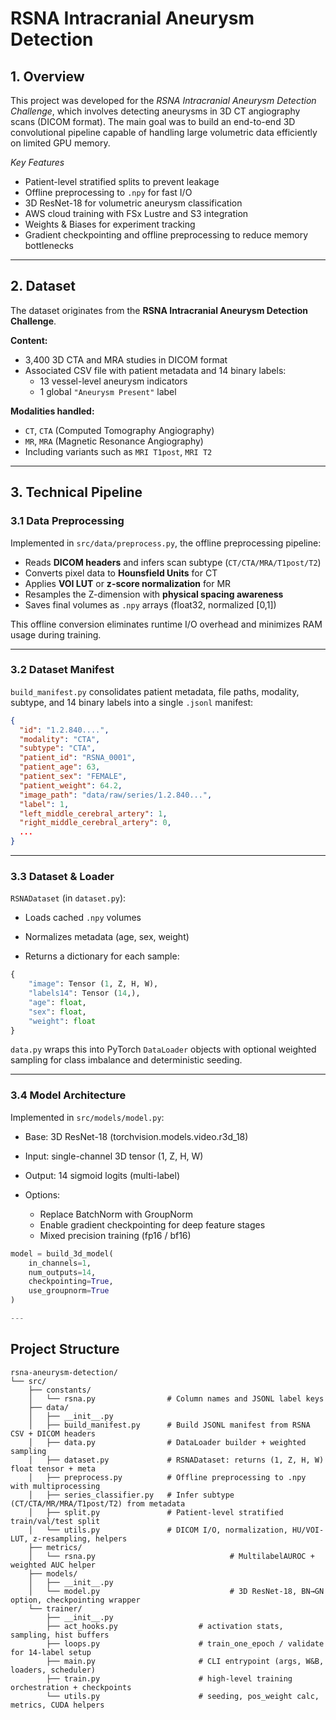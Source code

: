 # RSNA Intracranial Aneurysm Detection

## 1. Overview

This project was developed for the *RSNA Intracranial Aneurysm Detection Challenge*, which involves detecting aneurysms in 3D CT angiography scans (DICOM format).
The main goal was to build an end-to-end 3D convolutional pipeline capable of handling large volumetric data efficiently on limited GPU memory.

*Key Features*
* Patient-level stratified splits to prevent leakage
* Offline preprocessing to `.npy` for fast I/O
* 3D ResNet-18 for volumetric aneurysm classification
* AWS cloud training with FSx Lustre and S3 integration
* Weights & Biases for experiment tracking
* Gradient checkpointing and offline preprocessing to reduce memory bottlenecks

---

## 2. Dataset
The dataset originates from the **RSNA Intracranial Aneurysm Detection Challenge**.

**Content:**
- 3,400 3D CTA and MRA studies in DICOM format  
- Associated CSV file with patient metadata and 14 binary labels:  
  - 13 vessel-level aneurysm indicators  
  - 1 global `"Aneurysm Present"` label

**Modalities handled:**
- `CT`, `CTA` (Computed Tomography Angiography)
- `MR`, `MRA` (Magnetic Resonance Angiography)
- Including variants such as `MRI T1post`, `MRI T2`

---

## 3. Technical Pipeline

### 3.1 Data Preprocessing
Implemented in `src/data/preprocess.py`, the offline preprocessing pipeline:
- Reads **DICOM headers** and infers scan subtype (`CT/CTA/MRA/T1post/T2`)
- Converts pixel data to **Hounsfield Units** for CT
- Applies **VOI LUT** or **z-score normalization** for MR
- Resamples the Z-dimension with **physical spacing awareness**
- Saves final volumes as `.npy` arrays (float32, normalized [0,1])  

This offline conversion eliminates runtime I/O overhead and minimizes RAM usage during training.

---

### 3.2 Dataset Manifest
`build_manifest.py` consolidates patient metadata, file paths, modality, subtype, and 14 binary labels into a single `.jsonl` manifest:
```json
{
  "id": "1.2.840....",
  "modality": "CTA",
  "subtype": "CTA",
  "patient_id": "RSNA_0001",
  "patient_age": 63,
  "patient_sex": "FEMALE",
  "patient_weight": 64.2,
  "image_path": "data/raw/series/1.2.840...",
  "label": 1,
  "left_middle_cerebral_artery": 1,
  "right_middle_cerebral_artery": 0,
  ...
}
```

---

### 3.3 Dataset & Loader

`RSNADataset` (in `dataset.py`):

* Loads cached `.npy` volumes

* Normalizes metadata (age, sex, weight)

* Returns a dictionary for each sample:
```python
{
    "image": Tensor (1, Z, H, W),
    "labels14": Tensor (14,),
    "age": float,
    "sex": float,
    "weight": float
}
```

`data.py` wraps this into PyTorch `DataLoader` objects with optional weighted sampling for class imbalance and deterministic seeding.

---

### 3.4 Model Architecture

Implemented in `src/models/model.py`:

* Base: 3D ResNet-18 (torchvision.models.video.r3d_18)

* Input: single-channel 3D tensor (1, Z, H, W)

* Output: 14 sigmoid logits (multi-label)

* Options:

    * Replace BatchNorm with GroupNorm
    * Enable gradient checkpointing for deep feature stages
    * Mixed precision training (fp16 / bf16)
```python
model = build_3d_model(
    in_channels=1,
    num_outputs=14,
    checkpointing=True,
    use_groupnorm=True
)

---


```
## Project Structure
```
rsna-aneurysm-detection/
└── src/
    ├── constants/
    │   └── rsna.py                # Column names and JSONL label keys
    ├── data/
    │   ├── __init__.py
    │   ├── build_manifest.py      # Build JSONL manifest from RSNA CSV + DICOM headers
    │   ├── data.py                # DataLoader builder + weighted sampling
    │   ├── dataset.py             # RSNADataset: returns (1, Z, H, W) float tensor + meta
    │   ├── preprocess.py          # Offline preprocessing to .npy with multiprocessing
    │   ├── series_classifier.py   # Infer subtype (CT/CTA/MR/MRA/T1post/T2) from metadata
    │   ├── split.py               # Patient-level stratified train/val/test split
    │   └── utils.py               # DICOM I/O, normalization, HU/VOI-LUT, z-resampling, helpers
    ├── metrics/
    │   └── rsna.py                              # MultilabelAUROC + weighted AUC helper
    ├── models/
    │   ├── __init__.py
    │   └── model.py                             # 3D ResNet-18, BN→GN option, checkpointing wrapper
    └── trainer/
        ├── __init__.py
        ├── act_hooks.py                  # activation stats, sampling, hist buffers
        ├── loops.py                      # train_one_epoch / validate for 14-label setup
        ├── main.py                       # CLI entrypoint (args, W&B, loaders, scheduler)
        ├── train.py                      # high-level training orchestration + checkpoints
        └── utils.py                      # seeding, pos_weight calc, metrics, CUDA helpers

```
